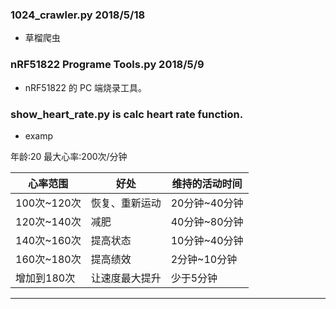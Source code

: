 ### 1024_crawler.py 2018/5/18
- 草榴爬虫

### nRF51822 Programe Tools.py 2018/5/9
- nRF51822 的 PC 端烧录工具。

### show_heart_rate.py is calc heart rate function.
- examp

年龄:20 最大心率:200次/分钟

|心率范围|好处|维持的活动时间|
|---|---|---|
|100次~120次|恢复、重新运动|20分钟~40分钟|
|120次~140次|减肥|40分钟~80分钟|
|140次~160次|提高状态|10分钟~40分钟|
|160次~180次|提高绩效|2分钟~10分钟|
|增加到180次|让速度最大提升|少于5分钟|

---
